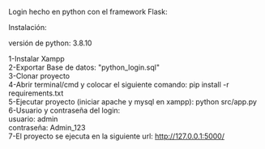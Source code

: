 Login hecho en python con el framework Flask:

Instalación:

versión de python: 3.8.10

1-Instalar Xampp <br>
2-Exportar Base de datos: "python_login.sql" <br>
3-Clonar proyecto <br>
4-Abrir terminal/cmd y colocar el siguiente comando: pip install -r requirements.txt <br>
5-Ejecutar proyecto (iniciar apache y mysql en xampp): python src/app.py <br>
6-Usuario y contraseña del login: <br>
usuario: admin <br>
contraseña: Admin_123 <br>
7-El proyecto se ejecuta en la siguiente url: http://127.0.0.1:5000/ <br>
